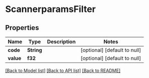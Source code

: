 # ScannerparamsFilter

## Properties
Name | Type | Description | Notes
------------ | ------------- | ------------- | -------------
**code** | **String** |  | [optional] [default to null]
**value** | **f32** |  | [optional] [default to null]

[[Back to Model list]](../README.md#documentation-for-models) [[Back to API list]](../README.md#documentation-for-api-endpoints) [[Back to README]](../README.md)


